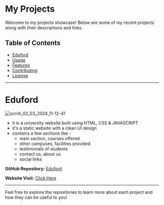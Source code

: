 
# My Projects 

Welcome to my projects showcase! Below are some of my recent projects along with their descriptions and links.
## Table of Contents

- [Eduford](#eduford)
- [Usage](#usage)
- [Features](#features)
- [Contributing](#contributing)
- [License](#license)
---

# Eduford

![scrnli_02_03_2024_11-12-41](https://github.com/topaja/Project/assets/87275904/be9f9f04-ef09-4a0a-af84-420039272f66)

   * it is a university website built using HTML, CSS & JAVASCRIPT
   * it's a static website with a clean UI design
   * contains a few sections like - 
     * main section, courses offered
     * other campuses, facilities provided
     * testimonials of students
     * contact us, about us
     * social links 

**GitHub Repository:** [Eduford](https://github.com/topaja/Eduford)

**Website Visit:** [Click Here](https://topaja.github.io/Eduford/)


---

Feel free to explore the repositories to learn more about each project and how they can be useful to you!
